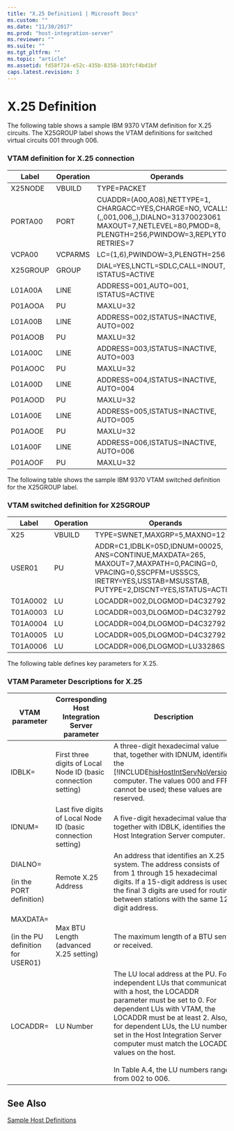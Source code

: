 ```yaml
---
title: "X.25 Definition1 | Microsoft Docs"
ms.custom: ""
ms.date: "11/30/2017"
ms.prod: "host-integration-server"
ms.reviewer: ""
ms.suite: ""
ms.tgt_pltfrm: ""
ms.topic: "article"
ms.assetid: fd58f724-e52c-435b-8358-103fcf4bd1bf
caps.latest.revision: 3
---
```

# X.25 Definition
The following table shows a sample IBM 9370 VTAM definition for X.25 circuits. The X25GROUP label shows the VTAM definitions for switched virtual circuits 001 through 006.  
  
### VTAM definition for X.25 connection  
  
|Label|Operation|Operands|  
|-----------|---------------|--------------|  
|X25NODE|VBUILD|TYPE=PACKET|  
|PORTA00|PORT|CUADDR=(A00,A08),NETTYPE=1, CHARGACC=YES,CHARGE=NO, VCALLS=(,,001,006,,),DIALNO=31370023061 MAXOUT=7,NETLEVEL=80,PMOD=8, PLENGTH=256,PWINDOW=3,REPLYT0=3, RETRIES=7|  
|VCPA00|VCPARMS|LC=(1,6),PWINDOW=3,PLENGTH=256|  
|X25GROUP|GROUP|DIAL=YES,LNCTL=SDLC,CALL=INOUT, ISTATUS=ACTIVE|  
|L01A00A|LINE|ADDRESS=001,AUTO=001, ISTATUS=ACTIVE|  
|P01AOOA|PU|MAXLU=32|  
|L01A00B|LINE|ADDRESS=002,ISTATUS=INACTIVE, AUTO=002|  
|P01AOOB|PU|MAXLU=32|  
|L01A00C|LINE|ADDRESS=003,ISTATUS=INACTIVE, AUTO=003|  
|P01AOOC|PU|MAXLU=32|  
|L01A00D|LINE|ADDRESS=004,ISTATUS=INACTIVE, AUTO=004|  
|P01AOOD|PU|MAXLU=32|  
|L01A00E|LINE|ADDRESS=005,ISTATUS=INACTIVE, AUTO=005|  
|P01AOOE|PU|MAXLU=32|  
|L01A00F|LINE|ADDRESS=006,ISTATUS=INACTIVE, AUTO=006|  
|P01AOOF|PU|MAXLU=32|  
  
 The following table shows the sample IBM 9370 VTAM switched definition for the X25GROUP label.  
  
### VTAM switched definition for X25GROUP  
  
|Label|Operation|Operands|  
|-----------|---------------|--------------|  
|X25|VBUILD|TYPE=SWNET,MAXGRP=5,MAXNO=12|  
|USER01|PU|ADDR=C1,IDBLK=05D,IDNUM=00025, ANS=CONTINUE,MAXDATA=265, MAXOUT=7,MAXPATH=0,PACING=0, VPACING=0,SSCPFM=USSSCS, IRETRY=YES,USSTAB=MSUSSTAB, PUTYPE=2,DISCNT=YES,ISTATUS=ACTIVE|  
|T01A0002|LU|LOCADDR=002,DLOGMOD=D4C32792|  
|T01A0003|LU|LOCADDR=003,DLOGMOD=D4C32792|  
|T01A0004|LU|LOCADDR=004,DLOGMOD=D4C32792|  
|T01A0005|LU|LOCADDR=005,DLOGMOD=D4C32792|  
|T01A0006|LU|LOCADDR=006,DLOGMOD=LU33286S|  
  
 The following table defines key parameters for X.25.  
  
### VTAM Parameter Descriptions for X.25  
  
|VTAM parameter|Corresponding Host Integration Server parameter|Description|  
|--------------------|-----------------------------------------------------|-----------------|  
|IDBLK=|First three digits of Local Node ID (basic connection setting)|A three-digit hexadecimal value that, together with IDNUM, identifies the [!INCLUDE[hisHostIntServNoVersion](../includes/hishostintservnoversion-md.md)] computer. The values 000 and FFF cannot be used; these values are reserved.|  
|IDNUM=|Last five digits of Local Node ID (basic connection setting)|A five-digit hexadecimal value that, together with IDBLK, identifies the Host Integration Server computer.|  
|DIALNO=<br /><br /> (in the PORT definition)|Remote X.25 Address|An address that identifies an X.25 system. The address consists of from 1 through 15 hexadecimal digits. If a 15-digit address is used, the final 3 digits are used for routing between stations with the same 12-digit address.|  
|MAXDATA=<br /><br /> (in the PU definition for USER01)|Max BTU Length (advanced X.25 setting)|The maximum length of a BTU sent or received.|  
|LOCADDR=|LU Number|The LU local address at the PU. For independent LUs that communicate with a host, the LOCADDR parameter must be set to 0. For dependent LUs with VTAM, the LOCADDR must be at least 2. Also, for dependent LUs, the LU numbers set in the Host Integration Server computer must match the LOCADDR values on the host.<br /><br /> In Table A.4, the LU numbers range from 002 to 006.|  
  
## See Also  
 [Sample Host Definitions](../core/sample-host-definitions1.md)